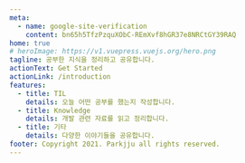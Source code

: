 ```yaml
---
meta:
  - name: google-site-verification
    content: bn65h5TfzPzquXObC-REmXvf8hGR37e8NRCtGY39RAQ
home: true
# heroImage: https://v1.vuepress.vuejs.org/hero.png
tagline: 공부한 지식을 정리하고 공유합니다.
actionText: Get Started
actionLink: /introduction
features:
  - title: TIL
    details: 오늘 어떤 공부를 했는지 작성합니다.
  - title: Knowledge
    details: 개발 관련 자료를 읽고 정리합니다.
  - title: 기타
    details: 다양한 이야기들을 공유합니다.
footer: Copyright 2021. Parkjju all rights reserved.
---
```

